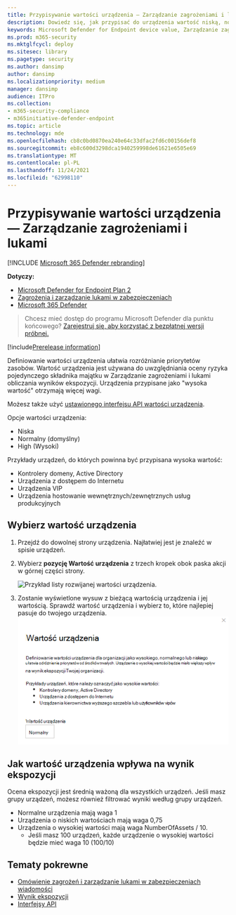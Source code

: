 ```yaml
---
title: Przypisywanie wartości urządzenia — Zarządzanie zagrożeniami i lukami
description: Dowiedz się, jak przypisać do urządzenia wartość niską, normalną lub wysoką, aby ułatwić odróżnienie priorytetów zasobów.
keywords: Microsoft Defender for Endpoint device value, Zarządzanie zagrożeniami i lukami device value, high value devices, device value exposure score
ms.prod: m365-security
ms.mktglfcycl: deploy
ms.sitesec: library
ms.pagetype: security
ms.author: dansimp
author: dansimp
ms.localizationpriority: medium
manager: dansimp
audience: ITPro
ms.collection:
- m365-security-compliance
- m365initiative-defender-endpoint
ms.topic: article
ms.technology: mde
ms.openlocfilehash: cb8c0bd0870ea240e64c33dfac2fd6c00156def8
ms.sourcegitcommit: eb8c600d3298dca1940259998de61621e6505e69
ms.translationtype: MT
ms.contentlocale: pl-PL
ms.lasthandoff: 11/24/2021
ms.locfileid: "62998110"
---
```

# <a name="assign-device-value---threat-and-vulnerability-management"></a>Przypisywanie wartości urządzenia — Zarządzanie zagrożeniami i lukami

[!INCLUDE [Microsoft 365 Defender rebranding](../../includes/microsoft-defender.md)]

**Dotyczy:**
- [Microsoft Defender for Endpoint Plan 2](https://go.microsoft.com/fwlink/p/?linkid=2154037)
- [Zagrożenia i zarządzanie lukami w zabezpieczeniach](next-gen-threat-and-vuln-mgt.md)
- [Microsoft 365 Defender](https://go.microsoft.com/fwlink/?linkid=2118804)

> Chcesz mieć dostęp do programu Microsoft Defender dla punktu końcowego? [Zarejestruj się, aby korzystać z bezpłatnej wersji próbnej.](https://signup.microsoft.com/create-account/signup?products=7f379fee-c4f9-4278-b0a1-e4c8c2fcdf7e&ru=https://aka.ms/MDEp2OpenTrial?ocid=docs-wdatp-portaloverview-abovefoldlink)

[!include[Prerelease information](../../includes/prerelease.md)]

Definiowanie wartości urządzenia ułatwia rozróżnianie priorytetów zasobów. Wartość urządzenia jest używana do uwzględniania oceny ryzyka pojedynczego składnika majątku w Zarządzanie zagrożeniami i lukami obliczania wyników ekspozycji. Urządzenia przypisane jako "wysoka wartość" otrzymają więcej wagi.

Możesz także użyć [ustawionego interfejsu API wartości urządzenia](set-device-value.md).

Opcje wartości urządzenia:

- Niska
- Normalny (domyślny)
- High (Wysoki)

Przykłady urządzeń, do których powinna być przypisana wysoka wartość:

- Kontrolery domeny, Active Directory
- Urządzenia z dostępem do Internetu
- Urządzenia VIP
- Urządzenia hostowanie wewnętrznych/zewnętrznych usług produkcyjnych

## <a name="choose-device-value"></a>Wybierz wartość urządzenia

1. Przejdź do dowolnej strony urządzenia. Najłatwiej jest je znaleźć w spisie urządzeń.

2. Wybierz **pozycję Wartość urządzenia** z trzech kropek obok paska akcji w górnej części strony.

    ![Przykład listy rozwijanej wartości urządzenia.](images/tvm-device-value-dropdown.png)

3. Zostanie wyświetlone wysuw z bieżącą wartością urządzenia i jej wartością. Sprawdź wartość urządzenia i wybierz to, które najlepiej pasuje do twojego urządzenia.
![Przykład wysuwu wartości urządzenia.](images/tvm-device-value-flyout.png)

## <a name="how-device-value-impacts-your-exposure-score"></a>Jak wartość urządzenia wpływa na wynik ekspozycji

Ocena ekspozycji jest średnią ważoną dla wszystkich urządzeń. Jeśli masz grupy urządzeń, możesz również filtrować wyniki według grupy urządzeń.

- Normalne urządzenia mają waga 1
- Urządzenia o niskich wartościach mają waga 0,75
- Urządzenia o wysokiej wartości mają waga NumberOfAssets / 10.
    - Jeśli masz 100 urządzeń, każde urządzenie o wysokiej wartości będzie mieć waga 10 (100/10)

## <a name="related-topics"></a>Tematy pokrewne

- [Omówienie zagrożeń i zarządzanie lukami w zabezpieczeniach wiadomości](next-gen-threat-and-vuln-mgt.md)
- [Wynik ekspozycji](tvm-exposure-score.md)
- [Interfejsy API](next-gen-threat-and-vuln-mgt.md#apis)